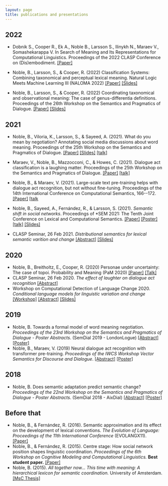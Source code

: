 ```yaml
---
layout: page
title: publications and presentations
---
```


## 2022

- Dobnik S., Cooper R., Ek A., Noble B., Larsson S., Ilinykh N., Maraev V., Somashekarappa  V. In Search of Meaning and Its Representations for Computational Linguistics. Proceedings of the 2022 CLASP Conference on (Dis)embodiment. [[Paper]](https://aclanthology.org/2022.clasp-1.4) 

- Noble, B., Larsson, S., & Cooper, R. (2022) Classification Systems: Combining taxonomical and perceptual lexical meaning. Natural Logic Meets Machine Learning III (NALOMA 2022) [[Paper]](files/Noble2022_classification-systems_paper.pdf) [[Slides]](files/Noble_2022_classification-systems_slides.pdf)

- Noble, B., Larsson, S., & Cooper, R. (2022) Coordinating taxonomical and observational meaning: The case of genus-differentia definitions. Proceedings of the 26th Workshop on the Semantics and Pragmatics of Dialogue. [[Paper]](https://semdial2022.github.io/includes/DubDial_Proceedings.pdf) [[Slides]](files/Noble2022_genus-differentia-definitions_slides.pdf)

## 2021

- Noble, B., Viloria, K., Larsson, S., & Sayeed, A. (2021). What do you mean by negotiation? Annotating social media discussions about word meaning. Proceedings of the 25th Workshop on the Semantics and Pragmatics of Dialogue. [[Paper]](http://semdial.org/anthology/papers/Z/Z21/Z21-3016/) [[Slides]](files/Noble2021_word-meaning-negotiation_slides.pdf) [[talk]](https://mediaup.uni-potsdam.de/Play/39214)

- Maraev, V., Noble, B., Mazzocconi, C., & Howes, C. (2021). Dialogue act classification is a laughing matter. Proceedings of the 25th Workshop on the Semantics and Pragmatics of Dialogue. [[Paper]](http://semdial.org/anthology/papers/Z/Z21/Z21-3015/) [[talk]](https://mediaup.uni-potsdam.de/Play/39204)

- Noble, B., & Maraev, V. (2021). Large-scale text pre-training helps with dialogue act recognition, but not without fine-tuning. Proceedings of the 14th International Conference on Computational Semantics, 166--172. [[Paper]](https://iwcs2021.github.io/proceedings/iwcs/pdf/2021.iwcs-1.16.pdf) [[talk](https://www.youtube.com/watch?v=nwTSi1lxbmA) 

- Noble, B., Sayeed, A., Fernández, R., & Larsson, S. (2021). _Semantic shift in social networks_. Proceedings of \*SEM 2021: The Tenth Joint Conference on Lexical and Computational Semantics. [[Paper]](https://doi.org/10.18653/v1/2021.starsem-1.3) [[Poster]](files/Noble2021_semantic-shift_poster.pdf) [[talk]](https://www.youtube.com/watch?v=hJ3t-kGWKN8) [[Slides]](files/Noble2021_semantic-shift_slides.pdf)

- CLASP Seminar, 26 Feb 2021. _Distributional semantics for lexical semantic varition and change_ [[Abstract]](https://gu-clasp.github.io/news/Seminar%20by%20Bill%20Noble%20from%20University%20of%20Gothenburg/) [[Slides]](files/2021_clasp-seminar.pdf)

## 2020
- Noble, B., Breitholtz, E., Cooper, R. (2020) Personae under uncertainty: The case of topoi. Probability and Meaning (PaM 2020) [[Paper]](https://www.aclweb.org/anthology/2020.pam-1.2/) [[Talk]](https://drive.google.com/file/d/1SpJFkg5lymJQYWqwN1rCG_Jtke4SDM_v/view)
- CLASP Seminar, 26 Feb 2020. _The effect of laughter on dialogue act recognition_ [[Abstract]](https://gu-clasp.github.io/events/seminars/2020-02-26/Vladislav-Maraev-and-Bill-Noble-effect/)
- Workshop on Computational Detection of Language Change 2020. _Conditional language models for linguistic variation and change_ [[Workshop]](https://languagechange.org/events/2020-sltc-lcworkshop/) [[Abstract]](files/Noble2020_conditional-language-models_abstract.pdf) [[Slides]](files/Noble2020_conditional-language-models_slides.pdf)

## 2019
- Noble, B. Towards a formal model of word meaning negotiation. _Proceedings of the 23rd Workshop on the Semantics and Pragmatics of Dialogue - Poster Abstracts_. (SemDial 2019 - LondonLogue) [[Abstract]](http://semdial.org/anthology/papers/Z/Z19/Z19-4038/) [[Poster]](files/Noble2019_formal-model-meaning-negotiation.pdf)
- Noble, B., Maraev, V. (2019) Neural dialogue act recognition with transformer pre-training. _Proceedings of the IWCS Workshop Vector Semantics for Discourse and Dialogue_. [[Abstract]](https://www.aclweb.org/anthology/volumes/W19-09/) [[Poster]](files/NobleMaraev2019_neural-dar-transformer.pdf)

## 2018
- Noble, B. Does semantic adaptation predict semantic change? _Proceedings of the 22nd Workshop on the Semantics and Pragmatics of Dialogue - Poster Abstracts_. (SemDial 2018 - AixDial) [[Abstract]](http://semdial.org/anthology/papers/Z/Z18/Z18-4034/) [[Poster]](files/Noble2018_semantic-adaptation-semantic-change.pdf)

## Before that

- Noble, B., & Fernández, R. (2016). Semantic approximation and its effect on the development of lexical conventions. _The Evolution of Language: Proceedings of the 11th International Conference_ (EVOLANGX11). [[Paper]](http://evolang.org/neworleans/papers/35.html)
- Noble, B., & Fernández, R. (2015). Centre stage: How social network position shapes linguistic coordination. _Proceedings of the 6th Workshop on Cognitive Modeling and Computational Linguistics._ **Best student paper.** [[Paper]](https://www.aclweb.org/anthology/W15-1104/)
- Noble, B. (2015). _All together now... This time with meaning: A hierarchical lexicon for semantic coordination._ University of Amsterdam. [[MsC Thesis]](https://eprints.illc.uva.nl/951/)

